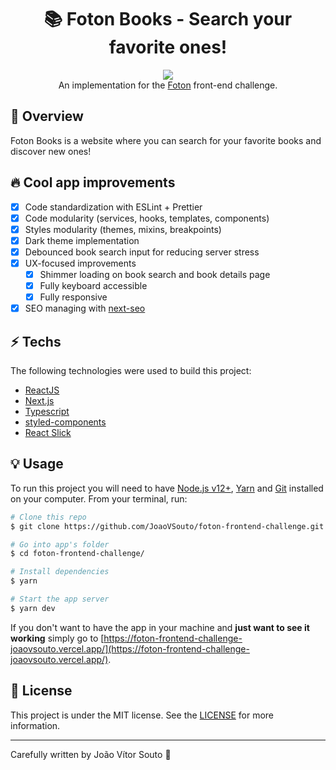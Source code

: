 <h1 align="center">📚 Foton Books - Search your favorite ones!</h1>

<div align="center">
  <a href="https://fotontech.io/">
	  <img src="https://github.com/JoaoVSouto/foton-frontend-challenge/blob/main/public/assets/img/foton.png" />
  </a>
</div>
<div align="center">
	An implementation for the <a href="https://fotontech.io/">Foton</a> front-end challenge.
</div>

## :tada: Overview

Foton Books is a website where you can search for your favorite books and discover new ones!

## :fire: Cool app improvements

- [x] Code standardization with ESLint + Prettier
- [x] Code modularity (services, hooks, templates, components)
- [x] Styles modularity (themes, mixins, breakpoints)
- [x] Dark theme implementation
- [x] Debounced book search input for reducing server stress
- [x] UX-focused improvements
  - [x] Shimmer loading on book search and book details page
  - [x] Fully keyboard accessible
  - [x] Fully responsive
- [x] SEO managing with [next-seo](https://github.com/garmeeh/next-seo)

## :zap: Techs

The following technologies were used to build this project:

- [ReactJS](https://reactjs.org/)
- [Next.js](https://nextjs.org/)
- [Typescript](https://www.typescriptlang.org/)
- [styled-components](https://styled-components.com/)
- [React Slick](https://react-slick.neostack.com/)

## :bulb: Usage

To run this project you will need to have [Node.js v12+](https://nodejs.org/en/), [Yarn](https://yarnpkg.com/) and [Git](https://git-scm.com/) installed on your computer. From your terminal, run:

```bash
# Clone this repo
$ git clone https://github.com/JoaoVSouto/foton-frontend-challenge.git

# Go into app's folder
$ cd foton-frontend-challenge/

# Install dependencies
$ yarn

# Start the app server
$ yarn dev
```

If you don't want to have the app in your machine and **just want to see it working** simply go to [https://foton-frontend-challenge-joaovsouto.vercel.app/](https://foton-frontend-challenge-joaovsouto.vercel.app/).

## :page_facing_up: License

This project is under the MIT license. See the [LICENSE](https://github.com/JoaoVSouto/foton-frontend-challenge/blob/main/LICENSE) for more information.

---

Carefully written by João Vítor Souto :ocean:
